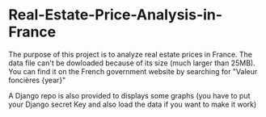 # Real-Estate-Price-Analysis-in-France

The purpose of this project is to analyze real estate prices in France.
The data file can't be dowloaded because of its size (much larger than 25MB). You can find it on the French government website by searching for "Valeur foncières {year}"

A Django repo is also provided to displays some graphs (you have to put your Django secret Key and also load the data if you want to make it work)
